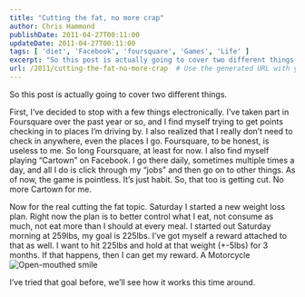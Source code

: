 ```yaml
---
title: "Cutting the fat, no more crap"
author: Chris Hammond
publishDate: 2011-04-27T00:11:00
updateDate: 2011-04-27T00:11:00
tags: [ 'diet', 'Facebook', 'foursquare', 'Games', 'Life' ]
excerpt: "So this post is actually going to cover two different things.  First, I’ve decided to stop with a few things electronically. I’ve taken part in Foursquare over the past year or so, and I find myself trying to get points checking in to places I’m driving by. I also realized that I really don’t need to check in anywhere, even the places I go. Foursquare, to be honest, is useless to me. So long Foursquare, at least for now. I also find myself playing “Cartown” on Facebook. I go there daily, sometimes multiple times a day, and all I do is click through my “jobs” and then go on to other things. As of now, the game is pointless. It’s just habit. So, that too is getting cut. No more Cartown for me.  Now for the real cutting the fat topic. Saturday I started a new weight loss plan. Right now the plan is to better control what I eat, not consume as much, not eat more than I should at every meal. I started out Saturday morning at 259lbs, my goal is 225lbs. I’ve got myself a reward attached to that as well. I want to hit 225lbs and hold at that weight (+-5lbs) for 3 months. If that happens, then I can get my reward. A Motorcycle &#160;  I’ve tried that goal before, we’ll see how it works this time around. "
url: /2011/cutting-the-fat-no-more-crap  # Use the generated URL with year
---
```

<p>So this post is actually going to cover two different things.</p>  <p>First, I’ve decided to stop with a few things electronically. I’ve taken part in Foursquare over the past year or so, and I find myself trying to get points checking in to places I’m driving by. I also realized that I really don’t need to check in anywhere, even the places I go. Foursquare, to be honest, is useless to me. So long Foursquare, at least for now. I also find myself playing “Cartown” on Facebook. I go there daily, sometimes multiple times a day, and all I do is click through my “jobs” and then go on to other things. As of now, the game is pointless. It’s just habit. So, that too is getting cut. No more Cartown for me.</p>  <p>Now for the real cutting the fat topic. Saturday I started a new weight loss plan. Right now the plan is to better control what I eat, not consume as much, not eat more than I should at every meal. I started out Saturday morning at 259lbs, my goal is 225lbs. I’ve got myself a reward attached to that as well. I want to hit 225lbs and hold at that weight (+-5lbs) for 3 months. If that happens, then I can get my reward. A Motorcycle <img style="border-bottom-style: none; border-right-style: none; border-top-style: none; border-left-style: none" class="wlEmoticon wlEmoticon-openmouthedsmile" alt="Open-mouthed smile" src="/assets/images/PublishThumbnails//windows-live-writer/cutting-the-fat_1258e/wlemoticon-openmouthedsmile_2.png" />&#160;</p>  <p>I’ve tried that goal before, we’ll see how it works this time around. </p>
